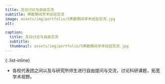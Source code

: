 ```yaml
---
title: 互动讨论与自由交流
subtitle: 茶歇期间学术经验交流
image: assets/img/portfolio/5茶歇期间学术经验交流.jpg
alt: 

caption:
  title: 互动讨论与自由交流
  subtitle: 
  thumbnail: assets/img/portfolio/5茶歇期间学术经验交流.jpg
---
```


{:.list-inline}
- 各校代表团之间以及与研究所师生进行自由提问与交流，讨论科研课题，拓宽学术视野。
